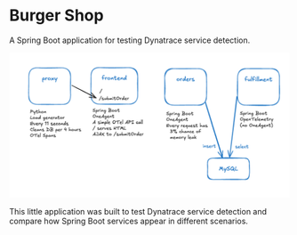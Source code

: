 # Burger Shop

A Spring Boot application for testing Dynatrace service detection.

![diagram](diagram.png)

This little application was built to test Dynatrace service detection and compare how Spring Boot services appear in different scenarios.

